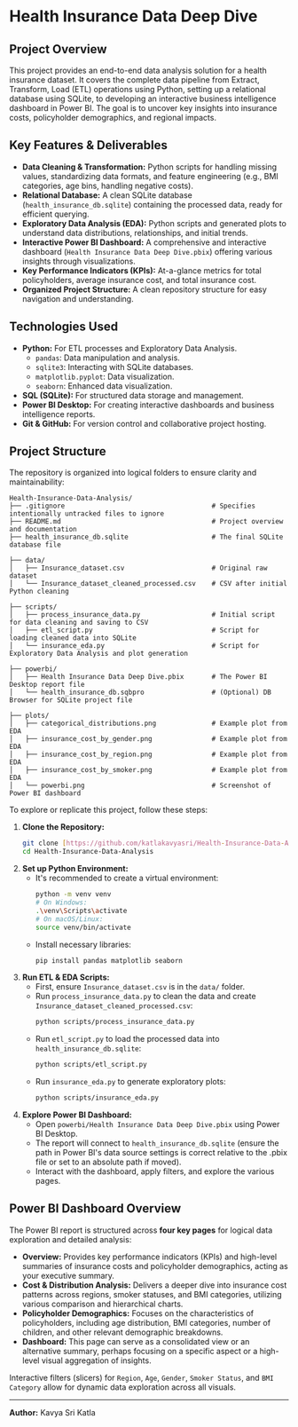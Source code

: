 # Health Insurance Data Deep Dive

## Project Overview

This project provides an end-to-end data analysis solution for a health insurance dataset. It covers the complete data pipeline from Extract, Transform, Load (ETL) operations using Python, setting up a relational database using SQLite, to developing an interactive business intelligence dashboard in Power BI. The goal is to uncover key insights into insurance costs, policyholder demographics, and regional impacts.

## Key Features & Deliverables

* **Data Cleaning & Transformation:** Python scripts for handling missing values, standardizing data formats, and feature engineering (e.g., BMI categories, age bins, handling negative costs).
* **Relational Database:** A clean SQLite database (`health_insurance_db.sqlite`) containing the processed data, ready for efficient querying.
* **Exploratory Data Analysis (EDA):** Python scripts and generated plots to understand data distributions, relationships, and initial trends.
* **Interactive Power BI Dashboard:** A comprehensive and interactive dashboard (`Health Insurance Data Deep Dive.pbix`) offering various insights through visualizations.
* **Key Performance Indicators (KPIs):** At-a-glance metrics for total policyholders, average insurance cost, and total insurance cost.
* **Organized Project Structure:** A clean repository structure for easy navigation and understanding.

## Technologies Used

* **Python:** For ETL processes and Exploratory Data Analysis.
    * `pandas`: Data manipulation and analysis.
    * `sqlite3`: Interacting with SQLite databases.
    * `matplotlib.pyplot`: Data visualization.
    * `seaborn`: Enhanced data visualization.
* **SQL (SQLite):** For structured data storage and management.
* **Power BI Desktop:** For creating interactive dashboards and business intelligence reports.
* **Git & GitHub:** For version control and collaborative project hosting.

## Project Structure
The repository is organized into logical folders to ensure clarity and maintainability:
```
Health-Insurance-Data-Analysis/
├── .gitignore                                     # Specifies intentionally untracked files to ignore
├── README.md                                      # Project overview and documentation
├── health_insurance_db.sqlite                     # The final SQLite database file

├── data/
│   ├── Insurance_dataset.csv                      # Original raw dataset
│   └── Insurance_dataset_cleaned_processed.csv    # CSV after initial Python cleaning

├── scripts/
│   ├── process_insurance_data.py                  # Initial script for data cleaning and saving to CSV
│   ├── etl_script.py                              # Script for loading cleaned data into SQLite
│   └── insurance_eda.py                           # Script for Exploratory Data Analysis and plot generation

├── powerbi/
│   ├── Health Insurance Data Deep Dive.pbix       # The Power BI Desktop report file
│   └── health_insurance_db.sqbpro                 # (Optional) DB Browser for SQLite project file

├── plots/
│   ├── categorical_distributions.png              # Example plot from EDA
│   ├── insurance_cost_by_gender.png               # Example plot from EDA
│   ├── insurance_cost_by_region.png               # Example plot from EDA
│   ├── insurance_cost_by_smoker.png               # Example plot from EDA
│   └── powerbi.png                                # Screenshot of Power BI dashboard
```
To explore or replicate this project, follow these steps:

1.  **Clone the Repository:**
    ```bash
    git clone [https://github.com/katlakavyasri/Health-Insurance-Data-Analysis.git](https://github.com/katlakavyasri/Health-Insurance-Data-Analysis.git)
    cd Health-Insurance-Data-Analysis
    ```
2.  **Set up Python Environment:**
    * It's recommended to create a virtual environment:
        ```bash
        python -m venv venv
        # On Windows:
        .\venv\Scripts\activate
        # On macOS/Linux:
        source venv/bin/activate
        ```
    * Install necessary libraries:
        ```bash
        pip install pandas matplotlib seaborn
        ```
3.  **Run ETL & EDA Scripts:**
    * First, ensure `Insurance_dataset.csv` is in the `data/` folder.
    * Run `process_insurance_data.py` to clean the data and create `Insurance_dataset_cleaned_processed.csv`:
        ```bash
        python scripts/process_insurance_data.py
        ```
    * Run `etl_script.py` to load the processed data into `health_insurance_db.sqlite`:
        ```bash
        python scripts/etl_script.py
        ```
    * Run `insurance_eda.py` to generate exploratory plots:
        ```bash
        python scripts/insurance_eda.py
        ```
4.  **Explore Power BI Dashboard:**
    * Open `powerbi/Health Insurance Data Deep Dive.pbix` using Power BI Desktop.
    * The report will connect to `health_insurance_db.sqlite` (ensure the path in Power BI's data source settings is correct relative to the .pbix file or set to an absolute path if moved).
    * Interact with the dashboard, apply filters, and explore the various pages.

## Power BI Dashboard Overview

The Power BI report is structured across **four key pages** for logical data exploration and detailed analysis:

* **Overview:** Provides key performance indicators (KPIs) and high-level summaries of insurance costs and policyholder demographics, acting as your executive summary.
* **Cost & Distribution Analysis:** Delivers a deeper dive into insurance cost patterns across regions, smoker statuses, and BMI categories, utilizing various comparison and hierarchical charts.
* **Policyholder Demographics:** Focuses on the characteristics of policyholders, including age distribution, BMI categories, number of children, and other relevant demographic breakdowns.
* **Dashboard:** This page can serve as a consolidated view or an alternative summary, perhaps focusing on a specific aspect or a high-level visual aggregation of insights.

Interactive filters (slicers) for `Region`, `Age`, `Gender`, `Smoker Status`, and `BMI Category` allow for dynamic data exploration across all visuals.

---

**Author:** Kavya Sri Katla

